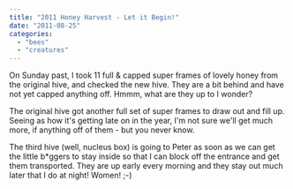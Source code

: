 ```yaml
---
title: "2011 Honey Harvest - Let it Begin!"
date: "2011-08-25"
categories: 
  - "bees"
  - "creatures"
---
```


On Sunday past, I took 11 full & capped super frames of lovely honey from the original hive, and checked the new hive. They are a bit behind and have not yet capped anything off. Hmmm, what are they up to I wonder?

The original hive got another full set of super frames to draw out and fill up. Seeing as how it's getting late on in the year, I'm not sure we'll get much more, if anything off of them - but you never know.

The third hive (well, nucleus box) is going to Peter as soon as we can get the little b\*ggers to stay inside so that I can block off the entrance and get them transported. They are up early every morning and they stay out much later that I do at night! Women! ;-)
